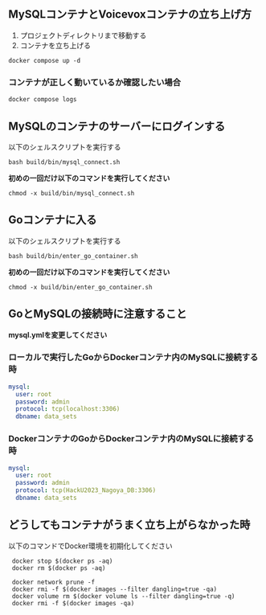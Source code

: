 ## MySQLコンテナとVoicevoxコンテナの立ち上げ方
1. プロジェクトディレクトリまで移動する
2. コンテナを立ち上げる
```
docker compose up -d
```
### コンテナが正しく動いているか確認したい場合
```
docker compose logs
```

## MySQLのコンテナのサーバーにログインする
以下のシェルスクリプトを実行する
```
bash build/bin/mysql_connect.sh
```

**初めの一回だけ以下のコマンドを実行してください**
```
chmod -x build/bin/mysql_connect.sh
```

## Goコンテナに入る
以下のシェルスクリプトを実行する
```
bash build/bin/enter_go_container.sh
```

**初めの一回だけ以下のコマンドを実行してください**
```
chmod -x build/bin/enter_go_container.sh
```

## GoとMySQLの接続時に注意すること
**mysql.ymlを変更してください**
### ローカルで実行したGoからDockerコンテナ内のMySQLに接続する時

```mysql.yml
mysql:
  user: root
  password: admin
  protocol: tcp(localhost:3306)
  dbname: data_sets
```

### DockerコンテナのGoからDockerコンテナ内のMySQLに接続する時
```mysql.yml
mysql:
  user: root
  password: admin
  protocol: tcp(HackU2023_Nagoya_DB:3306)
  dbname: data_sets
```


## どうしてもコンテナがうまく立ち上がらなかった時
以下のコマンドでDocker環境を初期化してください
```
 docker stop $(docker ps -aq)
 docker rm $(docker ps -aq)
 
 docker network prune -f
 docker rmi -f $(docker images --filter dangling=true -qa)
 docker volume rm $(docker volume ls --filter dangling=true -q)
 docker rmi -f $(docker images -qa)
```
